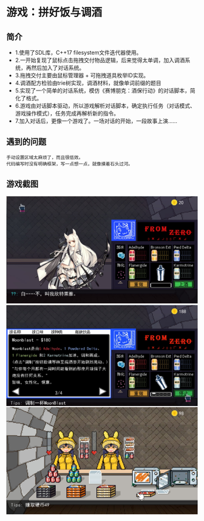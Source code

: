 # 游戏：拼好饭与调酒

## 简介
- 1.使用了SDL库，C++17 filesystem文件迭代器使用。
- 2.一开始复现了鼠标点击拖拽交付物品逻辑，后来觉得太单调，加入调酒系统，再然后加入了对话系统。
- 3.拖拽交付主要由鼠标管理器 + 可拖拽道具枚举ID实现。
- 4.调酒配方检验由trie树实现，调酒材料，就像单词前缀的题目
- 5.实现了一个简单的对话系统，模仿《赛博朋克：酒保行动》的对话脚本，简化了格式。
- 6.游戏由对话脚本驱动，所以游戏解析对话脚本，确定执行任务（对话模式、游戏操作模式），任务完成再解析新的指令。
- 7.加入对话后，更像一个游戏了。一场对话的开始，一段故事上演……



## 遇到的问题
```
手动设置区域太麻烦了，而且很低效。
代码编写时没有明确框架，写一点想一点，就像摸着石头过河。
```

## 游戏截图
![游戏](showing/1.jpg)
![游戏](showing/2.jpg)
![游戏](showing/3.jpg)